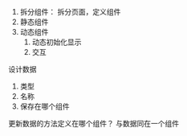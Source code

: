 1. 拆分组件： 拆分页面，定义组件
2. 静态组件
3. 动态组件
   1. 动态初始化显示
   2. 交互

设计数据 
  1. 类型
  2. 名称
  3. 保存在哪个组件

更新数据的方法定义在哪个组件？  与数据同在一个组件